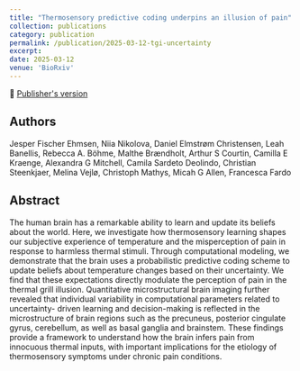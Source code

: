 ```yaml
---
title: "Thermosensory predictive coding underpins an illusion of pain"
collection: publications
category: publication
permalink: /publication/2025-03-12-tgi-uncertainty
excerpt:
date: 2025-03-12
venue: 'BioRxiv'
---
```


<!--more-->

📄 [Publisher's version](https://www.science.org/doi/10.1126/sciadv.adq0261) <br>

## Authors
Jesper Fischer Ehmsen, Niia Nikolova, Daniel Elmstrøm Christensen, Leah Banellis, Rebecca A. Böhme, Malthe Brændholt, Arthur S Courtin, Camilla E Kraenge, Alexandra G Mitchell, Camila Sardeto Deolindo, Christian Steenkjaer, Melina Vejlø, Christoph Mathys, Micah G Allen, Francesca Fardo

## Abstract
The human brain has a remarkable ability to learn and update its beliefs about the world. Here, we
investigate how thermosensory learning shapes our subjective experience of temperature and the
misperception of pain in response to harmless thermal stimuli. Through computational modeling,
we demonstrate that the brain uses a probabilistic predictive coding scheme to update beliefs about
temperature changes based on their uncertainty. We find that these expectations directly modulate
the perception of pain in the thermal grill illusion. Quantitative microstructural brain imaging
further revealed that individual variability in computational parameters related to uncertainty-
driven learning and decision-making is reflected in the microstructure of brain regions such as the
precuneus, posterior cingulate gyrus, cerebellum, as well as basal ganglia and brainstem. These
findings provide a framework to understand how the brain infers pain from innocuous thermal inputs, with important
implications for the etiology of thermosensory symptoms under chronic pain conditions.